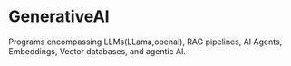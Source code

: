 # GenerativeAI

Programs encompassing LLMs(LLama,openai), RAG pipelines, AI Agents, Embeddings, Vector databases, and agentic AI.
